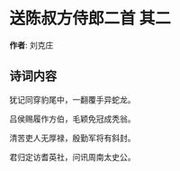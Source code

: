 # 送陈叔方侍郎二首  其二

**作者**: 刘克庄

## 诗词内容

犹记同穿豹尾中，一翻覆手异蛇龙。

吕侯赐履作方伯，毛颖免冠成秃翁。

清苦吏人无厚禄，殷勤军将有斜封。

君归定访耆英社，问讯周南太史公。

